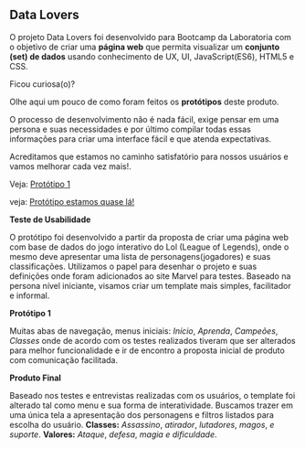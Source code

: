 ## Data Lovers

O projeto Data Lovers foi desenvolvido para Bootcamp da Laboratoria com o  objetivo de criar uma **página  web** que permita visualizar um **conjunto (set) de dados** usando conhecimento de UX, UI, JavaScript(ES6), HTML5 e CSS.

Ficou curiosa(o)? 

Olhe aqui um pouco de como foram feitos  os **protótipos** deste produto. 

O processo de desenvolvimento não é nada fácil, exige  pensar em uma persona e suas necessidades e por último compilar todas essas informações para criar   uma interface fácil e que atenda expectativas. 

Acreditamos que estamos no caminho satisfatório para nossos usuários e vamos melhorar cada vez mais!.

Veja: [Protótipo 1](https://marvelapp.com/3e61347)

veja: [Protótipo estamos quase lá!](https://marvelapp.com/4fd2d6a) 

**Teste de Usabilidade**

O protótipo foi desenvolvido a partir da proposta de criar uma página web com base de dados do jogo interativo do Lol (League of Legends), onde o mesmo deve apresentar uma lista de personagens(jogadores) e suas classificações.
Utilizamos o papel para desenhar o projeto e suas definições onde foram adicionados ao site Marvel para testes. 
Baseado na persona nível iniciante, visamos criar um template mais simples, facilitador e informal.

**Protótipo 1**

Muitas abas de navegação, menus iniciais: *Início*, *Aprenda*, *Campeões*, *Classes* onde de acordo com os testes realizados tiveram que ser alterados para melhor funcionalidade e ir de encontro a proposta inicial de produto com comunicação facilitada.

**Produto Final**

Baseado nos testes e entrevistas realizadas com os usuários, o template foi alterado tal como menu e sua forma de interatividade. Buscamos trazer em uma única tela a apresentação dos personagens e filtros listados para escolha do usuário. 
**Classes:** *Assassino*, *atirador*, *lutadores*, *magos*, *e suporte*. **Valores:** *Ataque*, *defesa*, *magia* *e dificuldade*.

